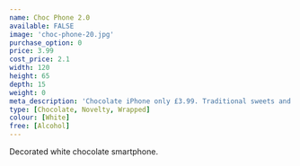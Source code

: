 ```yaml
---
name: Choc Phone 2.0
available: FALSE
image: 'choc-phone-20.jpg'
purchase_option: 0
price: 3.99
cost_price: 2.1
width: 120
height: 65
depth: 15
weight: 0
meta_description: 'Chocolate iPhone only £3.99. Traditional sweets and more at Humbugs Confectionery Store. Specialists in satisfying your sweet tooth!"),"")'
type: [Chocolate, Novelty, Wrapped]
colour: [White]
free: [Alcohol]
---
```

Decorated white chocolate smartphone.